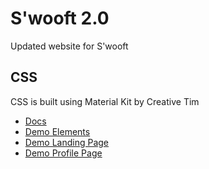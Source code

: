 # S'wooft 2.0

Updated website for S'wooft

## CSS

CSS is built using Material Kit by Creative Tim

* [Docs](https://demos.creative-tim.com/material-kit/docs/2.1/getting-started/introduction.html)
* [Demo Elements](https://demos.creative-tim.com/material-kit/index.html)
* [Demo Landing Page](https://demos.creative-tim.com/material-kit/examples/landing-page.html)
* [Demo Profile Page](https://demos.creative-tim.com/material-kit/examples/profile-page.html)
